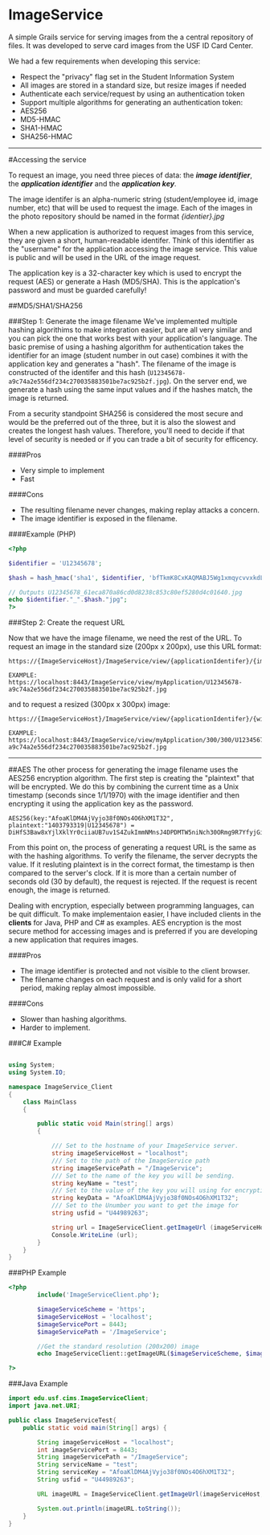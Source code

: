 ImageService
============

A simple Grails service for serving images from the a central repository of files.  It was developed to serve card images from the USF ID Card Center.  

We had a few requirements when developing this service:
* Respect the "privacy" flag set in the Student Information System
* All images are stored in a standard size, but resize images if needed
* Authenticate each service/request by using an authentication token
* Support multiple algorithms for generating an authentication token:
 * AES256
 * MD5-HMAC
 * SHA1-HMAC
 * SHA256-HMAC

---

#Accessing the service

To request an image, you need three pieces of data: the *__image identifier__*, the *__application identifier__* and the *__application key__*.

The image identifer is an alpha-numeric string (student/employee id, image number, etc) that will be used to request the image.  Each of the images in the photo repository should be named in the format *{identier}.jpg*  

When a new application is authorized to request images from this service, they are given a short, human-readable identifer.  Think of this identifier as the "username" for the application accessing the image service.  This value is public and will be used in the URL of the image request.  

The application key is a 32-character key which is used to encrypt the request (AES) or generate a Hash (MD5/SHA).  This is the applcation's password and must be guarded carefully!


##MD5/SHA1/SHA256

###Step 1: Generate the image filename
We've implemented multiple hashing algorithims to make integration easier, but are all very similar and you can pick the one that works best with your application's language.  The basic premise of using a hashing algorithm for authentication takes the identifier for an image (student number in out case) combines it with the application key and generates a "hash".  The filename of the image is constructed of the identifer and this hash (`U12345678-a9c74a2e556df234c270035883501be7ac925b2f.jpg`).  On the server end, we generate a hash using the same input values and if the hashes match, the image is returned.

From a security standpoint SHA256 is considered the most secure and would be the preferred out of the three, but it is also the slowest and creates the longest hash values.  Therefore, you'll need to decide if that level of security is needed or if you can trade a bit of security for efficency.

####Pros
* Very simple to implement
* Fast

####Cons
* The resulting filename never changes, making replay attacks a concern.
* The image identifier is exposed in the filename.

####Example (PHP)
```php
<?php

$identifier = 'U12345678';

$hash = hash_hmac('sha1', $identifier, 'bfTkmK8CxKAQMABJ5Wg1xmqycvvxkdLa');

// Outputs U12345678_61eca870a86cd0d8238c853c80ef5280d4c01640.jpg
echo $identifier."_".$hash."jpg";
?>
```

###Step 2: Create the request URL

Now that we have the image filename, we need the rest of the URL.  To request an image in the standard size (200px x 200px), use this URL format:

```
https://{ImageServiceHost}/ImageService/view/{applicationIdentifer}/{imageFilename}

EXAMPLE:
https://localhost:8443/ImageService/view/myApplication/U12345678-a9c74a2e556df234c270035883501be7ac925b2f.jpg
```

and to request a resized (300px x 300px) image:
```
https://{ImageServiceHost}/ImageService/view/{applicationIdentifer}/{width}/{height}/{imageFilename}

EXAMPLE:
https://localhost:8443/ImageService/view/myApplication/300/300/U12345678-a9c74a2e556df234c270035883501be7ac925b2f.jpg
```
---

##AES
The other process for generating the image filename uses the AES256 encryption algorithm.  The first step is creating the "plaintext" that will be encrypted.  We do this by combining the current time as a Unix timestamp (seconds since 1/1/1970) with the image identifier and then encrypting it using the application key as the password.
```
AES256(key:"AfoaKlDM4AjVyjo38f0NOs4O6hXM1T32", plaintext:"1403793319|U12345678") = DiHfS3Baw8xYjlXklYr0ciiaUB7uv1S4ZukImmNMnsJ4DPDMTW5niNch30ORmg9R7YfyjGi1Bi44gBp87517Eg
```

From this point on, the process of generating a request URL is the same as with the hashing algorithms.  To verify the filename, the server decrypts the value.  If it resluting plaintext is in the correct format, the timestamp is then compared to the server's clock.  If it is more than a certain number of seconds old (30 by default), the request is rejected.  If the request is recent enough, the image is returned.

Dealing with encryption, especially between programming languages, can be quit difficult.  To make implementaion easier, I have included clients in the __clients__ for Java, PHP and C# as examples.  AES encryption is the most secure method for accessing images and is preferred if you are developing a new application that requires images.

####Pros
* The image identifier is protected and not visible to the client browser.
* The filename changes on each request and is only valid for a short period, making replay almost impossible.

####Cons
* Slower than hashing algorithms.
* Harder to implement.

###C# Example
```c#

using System;
using System.IO;

namespace ImageService_Client
{
	class MainClass
	{

		public static void Main(string[] args)
		{

			/// Set to the hostname of your ImageService server.
			string imageServiceHost = "localhost";
			/// Set to the path of the ImageService path
			string imageServicePath = "/ImageService";
			/// Set to the name of the key you will be sending.
			string keyName = "test";
			/// Set to the value of the key you will using for encryption.
			string keyData = "AfoaKlDM4AjVyjo38f0NOs4O6hXM1T32";
			/// Set to the Unumber you want to get the image for
			string usfid = "U44989263";

			string url = ImageServiceClient.getImageUrl (imageServiceHost, imageServicePath, keyName, keyData, usfid);
			Console.WriteLine (url);
		}
	}
}

```

###PHP Example
```php
<?php
        include('ImageServiceClient.php');

        $imageServiceScheme = 'https';
        $imageServiceHost = 'localhost';
        $imageServicePort = 8443;
        $imageServicePath = '/ImageService';

        //Get the standard resolution (200x200) image
        echo ImageServiceClient::getImageURL($imageServiceScheme, $imageServiceHost, $imageServicePort, $imageServicePath, $argv[1], 'test', 'AfoaKlDM4AjVyjo38f0NOs4O6hXM1T32'). "\n";

?>
```

###Java Example
```java
import edu.usf.cims.ImageServiceClient;
import java.net.URI;

public class ImageServiceTest{
	public static void main(String[] args) {

        String imageServiceHost = "localhost";
        int imageServicePort = 8443;
        String imageServicePath = "/ImageService";
        String serviceName = "test";
        String serviceKey = "AfoaKlDM4AjVyjo38f0NOs4O6hXM1T32";
        String usfid = "U44989263";

		URL imageURL = ImageServiceClient.getImageUrl(imageServiceHost, imageServicePort, imageServicePath, serviceName, serviceKey, usfid)

		System.out.println(imageURL.toString());
	}
}
```

